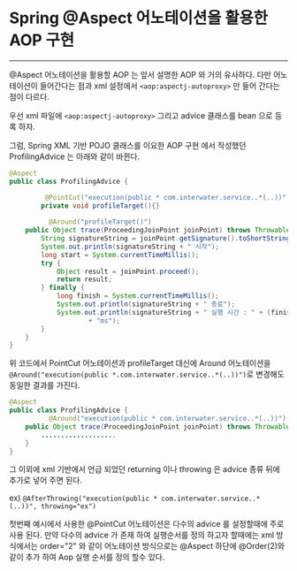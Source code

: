 # Spring @Aspect 어노테이션을 활용한 AOP 구현 #
------------------------

@Aspect 어노테이션을 활용할 AOP 는 앞서 설명한 AOP 와 거의 유사하다.
다만 어노테이션이 들어간다는 점과 xml 설정에서 ``` <aop:aspectj-autoproxy> ``` 만 들어 간다는 점이 다르다.

우선 xml 파일에 ``` <aop:aspectj-autoproxy> ``` 그리고 advice 클래스를 bean 으로 등록 하자.

그럼, Spring XML 기반 POJO 클래스를 이요한 AOP 구현  에서 작성했던 ProfilingAdvice 는 아래와 같이 바뀐다.

```java
@Aspect
public class ProfilingAdvice {

         @PointCut("execution(public * com.interwater.service..*(..))" )
        private void profileTarget(){}
  
          @Around("profileTarget()")
	public Object trace(ProceedingJoinPoint joinPoint) throws Throwable {
		String signatureString = joinPoint.getSignature().toShortString();
		System.out.println(signatureString + " 시작");
		long start = System.currentTimeMillis();
		try {
			Object result = joinPoint.proceed();
			return result;
		} finally {
			long finish = System.currentTimeMillis();
			System.out.println(signatureString + " 종료");
			System.out.println(signatureString + " 실행 시간 : " + (finish - start)
					+ "ms");
		}
	}
}
```


위 코드에서 PointCut 어노테이션과 profileTarget  대신에 Around 어노테이션을 ``` @Around("execution(public *.com.interwater.service..*(..))") ```로 변경해도 동일한 결과를 가진다.

```java
@Aspect
public class ProfilingAdvice {
          @Around("execution(public * com.interwater.service..*(..))")
	public Object trace(ProceedingJoinPoint joinPoint) throws Throwable {
		...................
	}
}
```

그 이외에 xml 기반에서 언급 되었던 returning 이나 throwing 은 advice 종류 뒤에 추가로 넣어 주면 된다.

ex) ``` @AfterThrowing("execution(public * com.interwater.service..*(..))", throwing="ex") ```

첫번째 예시에서 사용한 @PointCut 어노테이션은 다수의 advice 를 설정할때에 주로 사용 된다.
만약 다수의 advice 가 존재 하여 실행순서를 정의 하고자 할때에는 xml  방식에서는 order="2" 와 같이  어노테이션 방식으로는 @Aspect 하단에 @Order(2)와 같이 추가 하여 Aop 실행 순서를 정의 할수 있다.